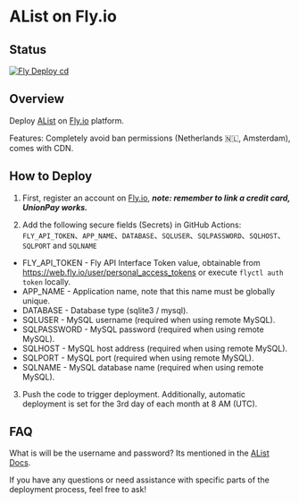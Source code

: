 # AList on Fly.io
## Status
[![Fly Deploy cd](https://github.com/Cantue35/alist-flyio/actions/workflows/main.yml/badge.svg)](https://github.com/Cantue35/alist-flyio/actions/workflows/main.yml)
## Overview
Deploy [AList](https://github.com/alist-org/alist) on [Fly.io](https://fly.io) platform.

Features: Completely avoid ban permissions (Netherlands 🇳🇱, Amsterdam), comes with CDN.

## How to Deploy
1. First, register an account on [Fly.io](https://fly.io/), ***note: remember to link a credit card, UnionPay works.***

   
2. Add the following secure fields (Secrets) in GitHub Actions: `FLY_API_TOKEN`、`APP_NAME`、`DATABASE`、`SQLUSER`、`SQLPASSWORD`、`SQLHOST`、`SQLPORT` and `SQLNAME`
* FLY_API_TOKEN - Fly API Interface Token value, obtainable from <https://web.fly.io/user/personal_access_tokens> or execute `flyctl auth token` locally.
* APP_NAME - Application name, note that this name must be globally unique.
* DATABASE - Database type (sqlite3 / mysql).
* SQLUSER - MySQL username (required when using remote MySQL).
* SQLPASSWORD - MySQL password (required when using remote MySQL).
* SQLHOST - MySQL host address (required when using remote MySQL).
* SQLPORT - MySQL port (required when using remote MySQL).
* SQLNAME - MySQL database name (required when using remote MySQL).
3. Push the code to trigger deployment. Additionally, automatic deployment is set for the 3rd day of each month at 8 AM (UTC).

   
## FAQ
What is will be the username and password?
Its mentioned in the [AList Docs](https://alist.nn.ci/guide/install).

If you have any questions or need assistance with specific parts of the deployment process, feel free to ask!
